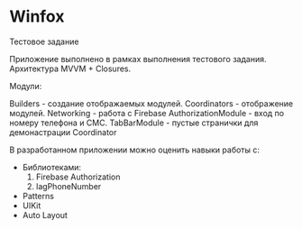 # Winfox
Тестовое задание

Приложение выполнено в рамках выполнения тестового задания. Архитектура MVVM + Closures.

Модули:

Builders - создание отображаемых модулей.
Coordinators - отображение модулей.
Networking - работа с Firebase
AuthorizationModule - вход по номеру телефона и СМС.
TabBarModule - пустые странички для демонастрации Coordinator

В разработанном приложении можно оценить навыки работы с:
  - Библиотеками: 
      1. Firebase Authorization
      2. lagPhoneNumber 
  - Patterns
  - UIKit
  - Auto Layout
